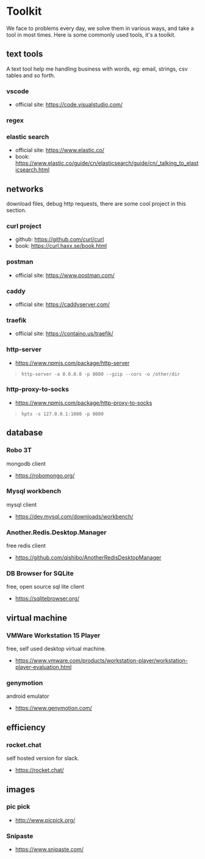 # Toolkit
We face to problems every day, we solve them in various ways, and take a tool in most times. Here is some commonly used tools, it's a toolkit.

## text tools
A text tool help me handling business with words, eg: email, strings, csv tables and so forth.

### vscode
+ official site: https://code.visualstudio.com/

### regex

### elastic search
+ official site: https://www.elastic.co/
+ book: https://www.elastic.co/guide/cn/elasticsearch/guide/cn/_talking_to_elasticsearch.html

## networks
download files, debug http requests, there are some cool project in this section.
### curl project
+ github: https://github.com/curl/curl
+ book: https://curl.haxx.se/book.html

### postman
+ official site: https://www.postman.com/

### caddy
+ official site: https://caddyserver.com/

### traefik
+ official site: https://containo.us/traefik/
 
### http-server
+ https://www.npmjs.com/package/http-server  
> `http-server -a 0.0.0.0 -p 8080 --gzip --cors -o /other/dir`

### http-proxy-to-socks 
+ https://www.npmjs.com/package/http-proxy-to-socks
> `hpts -s 127.0.0.1:1080 -p 8080`

## database
### Robo 3T 
mongodb client
+ https://robomongo.org/

### Mysql workbench
mysql client
+ https://dev.mysql.com/downloads/workbench/

### Another.Redis.Desktop.Manager
free redis client
+ https://github.com/qishibo/AnotherRedisDesktopManager  

### DB Browser for SQLite
free, open source sql lite client
+ https://sqlitebrowser.org/

## virtual machine
### VMWare Workstation 15 Player
free, self used desktop virtual machine.
+ https://www.vmware.com/products/workstation-player/workstation-player-evaluation.html

### genymotion
android emulator
+ https://www.genymotion.com/

## efficiency
### rocket.chat
self hosted version for slack.
+ https://rocket.chat/

## images
### pic pick
+ http://www.picpick.org/

### Snipaste
+ https://www.snipaste.com/